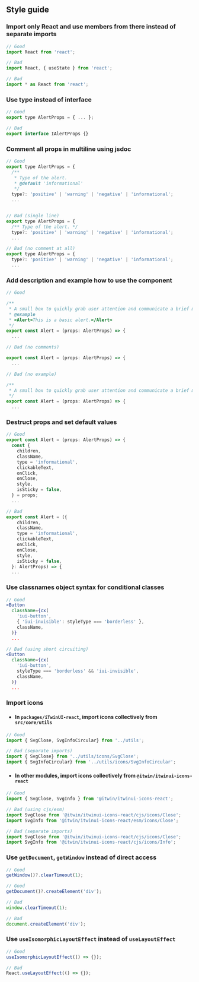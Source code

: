 ## Style guide

### Import only React and use members from there instead of separate imports

```jsx
// Good
import React from 'react';
```

```jsx
// Bad
import React, { useState } from 'react';
```

```jsx
// Bad
import * as React from 'react';
```

### Use type instead of interface

```jsx
// Good
export type AlertProps = { ... };
```

```jsx
// Bad
export interface IAlertProps {}
```

### Comment all props in multiline using jsdoc

```jsx
// Good
export type AlertProps = {
  /**
   * Type of the alert.
   * @default 'informational'
   */
  type?: 'positive' | 'warning' | 'negative' | 'informational';
  ...
```

```jsx

// Bad (single line)
export type AlertProps = {
  /** Type of the alert. */
  type?: 'positive' | 'warning' | 'negative' | 'informational';
  ...
```

```jsx
// Bad (no comment at all)
export type AlertProps = {
  type?: 'positive' | 'warning' | 'negative' | 'informational';
  ...
```

### Add description and example how to use the component

```jsx
// Good

/**
 * A small box to quickly grab user attention and communicate a brief message.
 * @example
 * <Alert>This is a basic alert.</Alert>
 */
export const Alert = (props: AlertProps) => {
  ...
```

```jsx
// Bad (no comments)

export const Alert = (props: AlertProps) => {
  ...
```

```jsx
// Bad (no example)

/**
 * A small box to quickly grab user attention and communicate a brief message.
 */
export const Alert = (props: AlertProps) => {
  ...
```

### Destruct props and set default values

```jsx
// Good
export const Alert = (props: AlertProps) => {
  const {
    children,
    className,
    type = 'informational',
    clickableText,
    onClick,
    onClose,
    style,
    isSticky = false,
  } = props;
  ...
```

```jsx
// Bad
export const Alert = ({
    children,
    className,
    type = 'informational',
    clickableText,
    onClick,
    onClose,
    style,
    isSticky = false,
  }: AlertProps) => {
  ...
```

### Use classnames object syntax for conditional classes

```jsx
// Good
<Button
  className={cx(
    'iui-button',
    { 'iui-invisible': styleType === 'borderless' },
    className,
  )}
  ...
```

```jsx
// Bad (using short circuiting)
<Button
  className={cx(
    'iui-button',
    styleType === 'borderless' && 'iui-invisible',
    className,
  )}
  ...
```

### Import icons

* #### In `packages/iTwinUI-react`, import icons collectively from `src/core/utils`
```jsx
// Good
import { SvgClose, SvgInfoCircular} from '../utils';
```

```jsx
// Bad (separate imports)
import { SvgClose} from '../utils/icons/SvgClose';
import { SvgInfoCircular} from '../utils/icons/SvgInfoCircular';
```

* #### In other modules, import icons collectively from `@itwin/itwinui-icons-react`

```jsx
// Good
import { SvgClose, SvgInfo } from '@itwin/itwinui-icons-react';
```

```jsx
// Bad (using cjs/esm)
import SvgClose from '@itwin/itwinui-icons-react/cjs/icons/Close';
import SvgInfo from '@itwin/itwinui-icons-react/esm/icons/Close';
```

```jsx
// Bad (separate imports)
import SvgClose from '@itwin/itwinui-icons-react/cjs/icons/Close';
import SvgInfo from '@itwin/itwinui-icons-react/cjs/icons/Info';
```

### Use `getDocument`, `getWindow` instead of direct access

```jsx
// Good
getWindow()?.clearTimeout(1);
```

```jsx
// Good
getDocument()?.createElement('div');
```

```jsx
// Bad
window.clearTimeout(1);
```

```jsx
// Bad
document.createElement('div');
```

### Use `useIsomorphicLayoutEffect` instead of `useLayoutEffect`

```jsx
// Good
useIsomorphicLayoutEffect(() => {});
```

```jsx
// Bad
React.useLayoutEffect(() => {});
```
